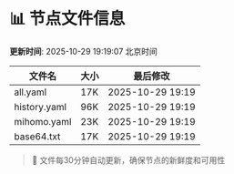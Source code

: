 # 📊 节点文件信息

**更新时间**: 2025-10-29 19:19:07 北京时间

| 文件名 | 大小 | 最后修改 |
|--------|------|----------|
| all.yaml | 17K | 2025-10-29 19:19 |
| history.yaml | 96K | 2025-10-29 19:19 |
| mihomo.yaml | 23K | 2025-10-29 19:19 |
| base64.txt | 17K | 2025-10-29 19:19 |

> 🔄 文件每30分钟自动更新，确保节点的新鲜度和可用性
